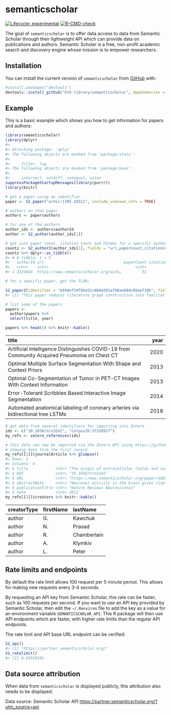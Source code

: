 
<!-- README.md is generated from README.Rmd. Please edit that file -->

# semanticscholar

<!-- badges: start -->

[![Lifecycle:
experimental](https://img.shields.io/badge/lifecycle-experimental-orange.svg)](https://www.tidyverse.org/lifecycle/#experimental)
[![R-CMD-check](https://github.com/KTH-Library/semanticscholar/workflows/R-CMD-check/badge.svg)](https://github.com/KTH-Library/semanticscholar/actions)
<!-- badges: end -->

The goal of `semanticscholar` is to offer data access to data from
Semantic Scholar through their lightweight API which can provide data on
publications and authors. Semantic Scholar is a free, non-profit
academic search and discovery engine whose mission is to empower
researchers.

## Installation

You can install the current version of `semanticscholar` from
[GitHub](https://github.com/kth-library/semanticscholar) with:

``` r
#install.packages("devtools")
devtools::install_github("kth-library/semanticscholar", dependencies = TRUE)
```

## Example

This is a basic example which shows you how to get information for
papers and authors:

``` r
library(semanticscholar)
library(dplyr)
#> 
#> Attaching package: 'dplyr'
#> The following objects are masked from 'package:stats':
#> 
#>     filter, lag
#> The following objects are masked from 'package:base':
#> 
#>     intersect, setdiff, setequal, union
suppressPackageStartupMessages(library(purrr))
library(knitr)

# get a paper using an identifier
paper <- S2_paper("arXiv:1705.10311", include_unknown_refs = TRUE)

# authors on that paper
authors <- paper$authors

# for one of the authors
author_ids <- authors$authorId
author <- S2_author(author_ids[1])

# get just paper count, citation count and hIndex for a specific author
countz <- S2_author2(author_ids[1], fields = "url,paperCount,citationCount,hIndex")
countz %>% dplyr::as_tibble()
#> # A tibble: 1 × 5
#>   authorId url                                   paperCount citationCount hIndex
#>   <chr>    <chr>                                      <int>         <int>  <int>
#> 1 3324024  https://www.semanticscholar.org/auth…         31          1127     12

# for a specific paper, get the TLDR;

S2_paper2(identifier = "649def34f8be52c8b66281af98ae884c09aef38b", fields="tldr")$tldr$text
#> [1] "This paper reduces literature graph construction into familiar NLP tasks, point out research challenges due to differences from standard formulations of these tasks, and report empirical results for each task."

# list some of the papers
papers <- 
  author$papers %>% 
  select(title, year)

papers %>% head(5) %>% knitr::kable()
```

| title                                                                                        | year |
|:---------------------------------------------------------------------------------------------|-----:|
| Artificial Intelligence Distinguishes COVID-19 from Community Acquired Pneumonia on Chest CT | 2020 |
| Optimal Multiple Surface Segmentation With Shape and Context Priors                          | 2013 |
| Optimal Co-Segmentation of Tumor in PET-CT Images With Context Information                   | 2013 |
| Error-Tolerant Scribbles Based Interactive Image Segmentation                                | 2014 |
| Automated anatomical labeling of coronary arteries via bidirectional tree LSTMs              | 2018 |

``` r
# get data from several identifiers for importing into Zotero
ids <- c("10.1038/nrn3241", "CorpusID:37220927")
my_refs <- zotero_references(ids)

# this data can now be imported via the Zetero API using https://github.com/giocomai/zoteroR
# showing data form the first record
my_refs[[1]]$journalArticle %>% glimpse()
#> Rows: 1
#> Columns: 6
#> $ title            <chr> "The origin of extracellular fields and currents — EE…
#> $ DOI              <chr> "10.1038/nrn3241"
#> $ URL              <chr> "https://www.semanticscholar.org/paper/da82f8e6ff0094…
#> $ abstractNote     <chr> "Neuronal activity in the brain gives rise to transme…
#> $ publicationTitle <chr> "Nature Reviews Neuroscience"
#> $ date             <int> 2012
my_refs[[2]]$creators %>% knitr::kable()
```

| creatorType | firstName | lastName    |
|:------------|:----------|:------------|
| author      | G.        | Kawchuk     |
| author      | N.        | Prasad      |
| author      | R.        | Chamberlain |
| author      | A.        | Klymkiv     |
| author      | L.        | Peter       |

## Rate limits and endpoints

By default the rate limit allows 100 request per 5 minute period. This
allows for making new requests every 3-4 seconds.

By requesting an API key from Semantic Scholar, this rate can be faster,
such as 100 requests per second. If you want to use an API key provided
by Semantic Scholar, then edit the `~/.Renviron` file to add the key as
a value for an environment variable `SEMANTICSCHOLAR_API`. This R
package will then use API endpoints which are faster, with higher rate
limits than the regular API endpoints.

The rate limit and API base URL endpoint can be verified:

``` r
S2_api()
#> [1] "https://partner.semanticscholar.org/"
S2_ratelimit()
#> [1] 0.01010101
```

## Data source attribution

When data from `semanticscholar` is displayed publicly, this attribution
also needs to be displayed:

Data source: Semantic Scholar API
<https://partner.semanticscholar.org/?utm_source=api>
